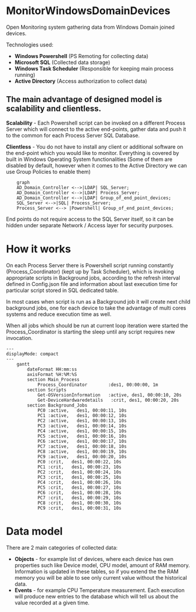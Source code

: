 # MonitorWindowsDomainDevices

Open Monitoring system gathering data from Windows Domain joined devices.

Technologies used:

- **Windows Powershell** (PS Remoting for collecting data)
- **Microsoft SQL** (Collected data storage)
- **Windows Task Scheduler** (Responsible for keeping main process running)
- **Active Directory** (Access authorization to collect data)

## The main advantage of designed model is scalability and clientless.

**Scalability** - Each Powershell script can be invoked on a different Process Server which will connect to the active end-points, gather data and push it to the common for each Process Server SQL Database.

**Clientless** - You do not have to install any client or additional software on the end-point which you would like to monitor. Everything is covered by built in Windows Operating System functionalities (Some of them are disabled by default, however when it comes to the Active Directory we can use Group Policies to enable them)

```mermaid
    graph
    AD_Domain_Controller <-->|LDAP| SQL_Server;
    AD_Domain_Controller <-->|LDAP| Process_Server;
    AD_Domain_Controller <-->|LDAP| Group_of_end_point_devices;
    SQL_Server <-->|SQL| Process_Server;
    Process_Server <--> |Powershell| Group_of_end_point_devices;
```

End points do not require access to the SQL Server itself, so it can be hidden under separate Network / Access layer for security purposes.

# How it works

On each Process Server there is Powershell script running constantly (Process_Coordinator) (kept up by Task Scheduler), which is invoking appropriate scripts in Background jobs, according to the refresh interval defined in Config.json file and information about last execution time for particular script stored in SQL dedicated table.

In most cases when script is run as a Background job it will create next child background jobs, one for each device to take the advantage of multi cores systems and reduce execution time as well.

When all jobs which should be run at current loop iteration were started the Process_Coordinator is starting the sleep until any script requires new invocation.

```mermaid
---
displayMode: compact
---
    gantt
        dateFormat HH:mm:ss
        axisFormat %H:%M:%S
        section Main_Process
            Process_Coordinator        :des1, 00:00:00, 1m
        section Scripts
            Get-OSVersionInformation   :active, des1, 00:00:10, 20s
            Get-DeviceHardwaredetails   :crit, des1, 00:00:20, 20s
        section Background_Jobs
            PC0 :active,   des1, 00:00:11, 10s
            PC1 :active,   des1, 00:00:12, 10s
            PC2 :active,   des1, 00:00:13, 10s
            PC3 :active,   des1, 00:00:14, 10s
            PC4 :active,   des1, 00:00:15, 10s
            PC5 :active,   des1, 00:00:16, 10s
            PC6 :active,   des1, 00:00:17, 10s
            PC7 :active,   des1, 00:00:18, 10s
            PC8 :active,   des1, 00:00:19, 10s
            PC9 :active,   des1, 00:00:20, 10s
            PC0 :crit,   des1, 00:00:22, 10s
            PC1 :crit,   des1, 00:00:23, 10s
            PC2 :crit,   des1, 00:00:24, 10s
            PC3 :crit,   des1, 00:00:25, 10s
            PC4 :crit,   des1, 00:00:26, 10s
            PC5 :crit,   des1, 00:00:27, 10s
            PC6 :crit,   des1, 00:00:28, 10s
            PC7 :crit,   des1, 00:00:29, 10s
            PC8 :crit,   des1, 00:00:30, 10s
            PC9 :crit,   des1, 00:00:31, 10s
```

# Data model

There are 2 main categories of collected data:

- **Objects** - for example list of devices, where each device has own properties such like Device model, CPU model, amount of RAM memory. Information is updated in these tables, so if you extend the the RAM memory you will be able to see only current value without the historical data.
- **Events** - for example CPU Temperature measurement. Each execution will produce new entries to the database which will tell us about the value recorded at a given time.
